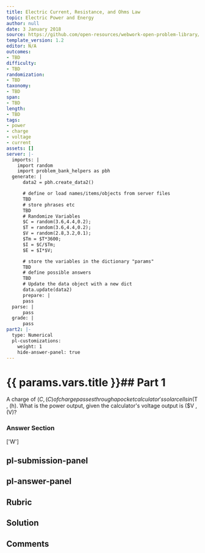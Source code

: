 ```yaml
---
title: Electric Current, Resistance, and Ohms Law
topic: Electric Power and Energy
author: null
date: 3 January 2018
source: https://github.com/open-resources/webwork-open-problem-library/tree/master/Contrib/BrockPhysics/College_Physics_Urone/20.Electric_Current/20-04.Electric_Power_and_Energy/NU_U17_20_04_003.pg
template_version: 1.2
editor: N/A
outcomes:
- TBD
difficulty:
- TBD
randomization:
- TBD
taxonomy:
- TBD
span:
- TBD
length:
- TBD
tags:
- power
- charge
- voltage
- current
assets: []
server: |-
  imports: |
    import random
    import problem_bank_helpers as pbh
  generate: |
      data2 = pbh.create_data2()

      # define or load names/items/objects from server files
      TBD
      # store phrases etc
      TBD
      # Randomize Variables
      $C = random(3.6,4.4,0.2);
      $T = random(3.6,4.4,0.2);
      $V = random(2.8,3.2,0.1);
      $Tm = $T*3600;
      $I = $C/$Tm;
      $E = $I*$V;

      # store the variables in the dictionary "params"
      TBD
      # define possible answers
      TBD
      # Update the data object with a new dict
      data.update(data2)
      prepare: |
      pass
  parse: |
      pass
  grade: |
      pass
part2: |-
  type: Numerical
  pl-customizations:
    weight: 1
    hide-answer-panel: true
---
```


# {{ params.vars.title }}## Part 1 
A charge of ($C , (C) of charge passes through a pocket calculator's solar cells in ($T , (h). What is the power output, given the calculator's voltage output is ($V , (V)? 


### Answer Section 
['W']

## pl-submission-panel 


## pl-answer-panel 


## Rubric 


## Solution 


## Comments 



